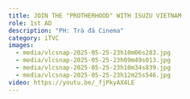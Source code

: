 ```yaml
---
title: JOIN THE "PROTHERHOOD" WITH ISUZU VIETNAM
role: 1st AD
description: "PH: Trà đá Cinema"
category: iTVC
images:
  - media/vlcsnap-2025-05-25-23h10m06s283.jpg
  - media/vlcsnap-2025-05-25-23h09m49s013.jpg
  - media/vlcsnap-2025-05-25-23h10m34s839.jpg
  - media/vlcsnap-2025-05-25-23h12m25s546.jpg
video: https://youtu.be/_fjPkyAX4LE
---
```


